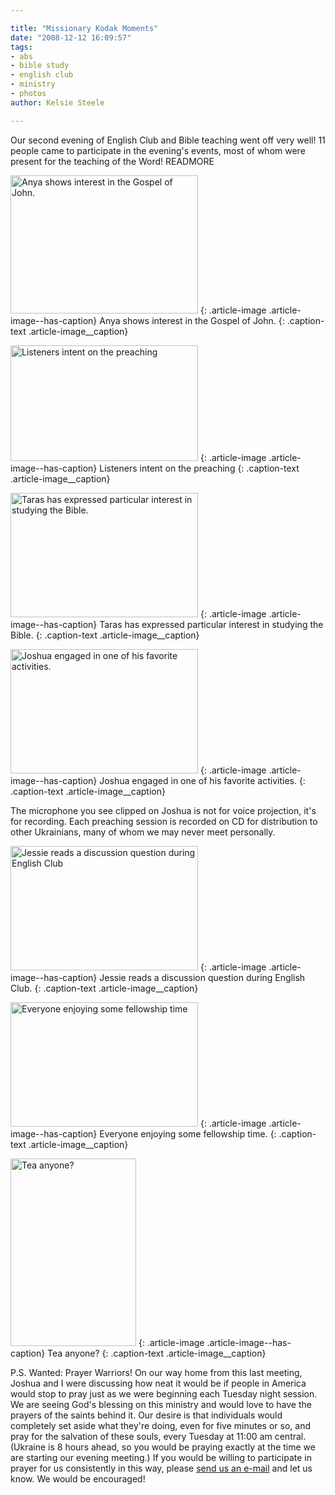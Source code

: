 ```yaml
---

title: "Missionary Kodak Moments"
date: "2008-12-12 16:09:57"
tags:
- abs
- bible study
- english club
- ministry
- photos
author: Kelsie Steele

---
```


Our second evening of English Club and Bible teaching went off very well! 11 people came to participate in the evening's events, most of whom were present for the teaching of the Word! READMORE

<a href="//d21yo20tm8bmc2.cloudfront.net/2008/12/dsc_3732.jpg"><img class="size-medium wp-image-135" title="dsc_3732" src="//d21yo20tm8bmc2.cloudfront.net/2008/12/dsc_3732-300x221.jpg" alt="Anya shows interest in the Gospel of John." width="300" height="221" /></a>
{: .article-image .article-image--has-caption}
Anya shows interest in the Gospel of John.
{: .caption-text .article-image__caption}

<a href="//d21yo20tm8bmc2.cloudfront.net/2008/12/dsc_3733.jpg"><img class="size-medium wp-image-136" title="dsc_3733" src="//d21yo20tm8bmc2.cloudfront.net/2008/12/dsc_3733-300x185.jpg" alt="Listeners intent on the preaching" width="300" height="185" /></a>
{: .article-image .article-image--has-caption}
Listeners intent on the preaching
{: .caption-text .article-image__caption}

<a href="//d21yo20tm8bmc2.cloudfront.net/2008/12/dsc_3735.jpg"><img class="size-medium wp-image-137" title="dsc_3735" src="//d21yo20tm8bmc2.cloudfront.net/2008/12/dsc_3735-300x199.jpg" alt="Taras has expressed particular interest in studying the Bible." width="300" height="199" /></a>
{: .article-image .article-image--has-caption}
Taras has expressed particular interest in studying the Bible.
{: .caption-text .article-image__caption}

<a href="//d21yo20tm8bmc2.cloudfront.net/2008/12/dsc_3730.jpg"><img class="size-medium wp-image-138" title="dsc_3730" src="//d21yo20tm8bmc2.cloudfront.net/2008/12/dsc_3730-300x199.jpg" alt="Joshua engaged in one of his favorite activities." width="300" height="199" /></a>
{: .article-image .article-image--has-caption}
Joshua engaged in one of his favorite activities.
{: .caption-text .article-image__caption}

The microphone you see clipped on Joshua is not for voice projection, it's for recording. Each preaching session is recorded on CD for distribution to other Ukrainians, many of whom we may never meet personally.

<a href="//d21yo20tm8bmc2.cloudfront.net/2008/12/dsc_3729.jpg"><img class="size-medium wp-image-139" title="dsc_3729" src="//d21yo20tm8bmc2.cloudfront.net/2008/12/dsc_3729-300x199.jpg" alt="Jessie reads a discussion question during English Club" width="300" height="199" /></a>
{: .article-image .article-image--has-caption}
Jessie reads a discussion question during English Club.
{: .caption-text .article-image__caption}

<a href="//d21yo20tm8bmc2.cloudfront.net/2008/12/dsc_3736.jpg"><img class="size-medium wp-image-140" title="dsc_3736" src="//d21yo20tm8bmc2.cloudfront.net/2008/12/dsc_3736-300x199.jpg" alt="Everyone enjoying some fellowship time" width="300" height="199" /></a>
{: .article-image .article-image--has-caption}
Everyone enjoying some fellowship time.
{: .caption-text .article-image__caption}

<a href="//d21yo20tm8bmc2.cloudfront.net/2008/12/dsc_3744.jpg"><img class="size-medium wp-image-141" title="dsc_3744" src="//d21yo20tm8bmc2.cloudfront.net/2008/12/dsc_3744-201x300.jpg" alt="Tea anyone?" width="201" height="300" /></a>
{: .article-image .article-image--has-caption}
Tea anyone?
{: .caption-text .article-image__caption}

P.S. Wanted: Prayer Warriors! On our way home from this last meeting, Joshua and I were discussing how neat it would be if people in America would stop to pray just as we were beginning each Tuesday night session. We are seeing God's blessing on this ministry and would love to have the prayers of the saints behind it. Our desire is that individuals would completely set aside what they're doing, even for five minutes or so, and pray for the salvation of these souls, every Tuesday at 11:00 am central. (Ukraine is 8 hours ahead, so you would be praying exactly at the time we are starting our evening meeting.) If you would be willing to participate in prayer for us consistently in this way, please <a href="http://www.OFReport.com/contact/">send us an e-mail</a> and let us know. We would be encouraged!
